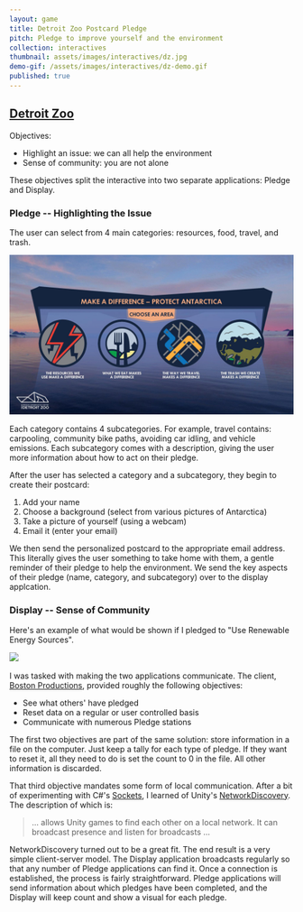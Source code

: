 ```yaml
---
layout: game
title: Detroit Zoo Postcard Pledge
pitch: Pledge to improve yourself and the environment
collection: interactives
thumbnail: assets/images/interactives/dz.jpg
demo-gif: /assets/images/interactives/dz-demo.gif
published: true
--- 
```

## [Detroit Zoo](https://detroitzoo.org/)

Objectives:
- Highlight an issue: we can all help the environment
- Sense of community: you are not alone

These objectives split the interactive into two separate applications: Pledge and Display.

### Pledge -- Highlighting the Issue
The user can select from 4 main categories: resources, food, travel, and trash.
<div class="aspectratio">
<img src="/assets/images/interactives/dz.jpg" class="demo-gif">
</div>

Each category contains 4 subcategories. For example, travel contains: carpooling, community bike paths, avoiding car idling, and vehicle emissions. Each subcategory comes with a description, giving the user more information about how to act on their pledge.

After the user has selected a category and a subcategory, they begin to create their postcard:
1. Add your name
2. Choose a background (select from various pictures of Antarctica)
3. Take a picture of yourself (using a webcam)
4. Email it (enter your email)

We then send the personalized postcard to the appropriate email address. This literally gives the user something to take home with them, a gentle reminder of their pledge to help the environment. We send the key aspects of their pledge (name, category, and subcategory) over to the display applcation.

### Display -- Sense of Community
Here's an example of what would be shown if I pledged to "Use Renewable Energy Sources".
<div class="aspectratio">
<img src="/assets/images/interactives/dz-monitor.gif" class="demo-gif">
</div>

I was tasked with making the two applications communicate. The client, [Boston Productions](http://www.bostonproductions.com/), provided roughly the following objectives:
- See what others' have pledged
- Reset data on a regular or user controlled basis
- Communicate with numerous Pledge stations

The first two objectives are part of the same solution: store information in a file on the computer. Just keep a tally for each type of pledge. If they want to reset it, all they need to do is set the count to 0 in the file. All other information is discarded.

That third objective mandates some form of local communication. After a bit of experimenting with C#'s [Sockets](https://msdn.microsoft.com/en-us/library/system.net.sockets.socket(v=vs.110).aspx), I learned of Unity's [NetworkDiscovery](https://docs.unity3d.com/ScriptReference/Networking.NetworkDiscovery.html). The description of which is:

> ... allows Unity games to find each other on a local network. It can broadcast presence and listen for broadcasts ...

NetworkDiscovery turned out to be a great fit. The end result is a very simple client-server model. The Display application broadcasts regularly so that any number of Pledge applications can find it. Once a connection is established, the process is fairly straightforward. Pledge applications will send information about which pledges have been completed, and the Display will keep count and show a visual for each pledge.
